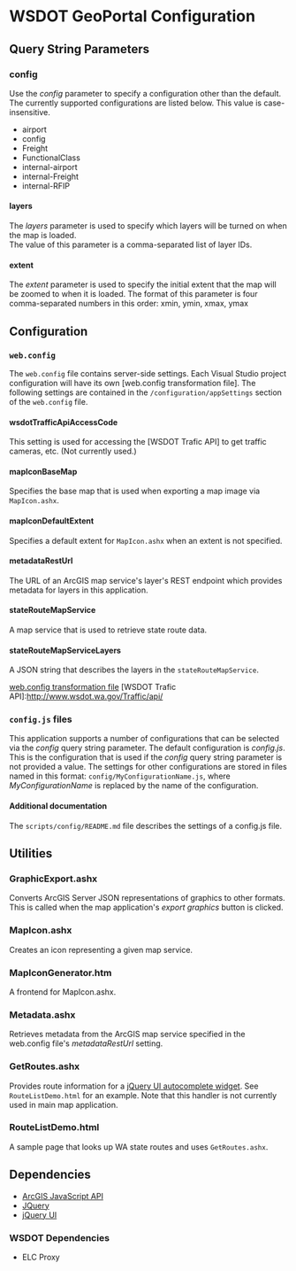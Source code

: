 ﻿WSDOT GeoPortal Configuration
=============================
## Query String Parameters ##

### config ###
Use the *config* parameter to specify a configuration other than the default. The currently supported configurations are listed below.  This value is case-insensitive.

* airport
* config
* Freight
* FunctionalClass
* internal-airport
* internal-Freight
* internal-RFIP

#### layers ####
The *layers* parameter is used to specify which layers will be turned on when the map is loaded.  
The value of this parameter is a comma-separated list of layer IDs.

#### extent ####
The *extent* parameter is used to specify the initial extent that the map will be zoomed to when it is loaded.
The format of this parameter is four comma-separated numbers in this order: xmin, ymin, xmax, ymax


## Configuration ##

### `web.config` ###
The `web.config` file contains server-side settings.  Each Visual Studio project configuration will have its own [web.config transformation file].
The following settings are contained in the `/configuration/appSettings` section of the `web.config` file.
#### wsdotTrafficApiAccessCode
This setting is used for accessing the [WSDOT Trafic API] to get traffic cameras, etc.  (Not currently used.)
#### mapIconBaseMap ####
Specifies the base map that is used when exporting a map image via `MapIcon.ashx`.
#### mapIconDefaultExtent ####
Specifies a default extent for `MapIcon.ashx` when an extent is not specified.
#### metadataRestUrl ####
The URL of an ArcGIS map service's layer's REST endpoint which provides metadata for layers in this application.
#### stateRouteMapService ####
A map service that is used to retrieve state route data.
#### stateRouteMapServiceLayers ####
A JSON string that describes the layers in the `stateRouteMapService`.

[web.config transformation file](http://go.microsoft.com/fwlink/?LinkId=125889)
[WSDOT Trafic API]:http://www.wsdot.wa.gov/Traffic/api/

### `config.js` files ###
This application supports a number of configurations that can be selected via the *config* query string parameter.
The default configuration is *config.js*.  This is the configuration that is used if the *config* query string parameter is not provided a value.
The settings for other configurations are stored in files named in this format: `config/MyConfigurationName.js`, where *MyConfigurationName* is replaced by the name of the configuration.

#### Additional documentation ####
The `scripts/config/README.md` file describes the settings of a config.js file.

## Utilities ##

### GraphicExport.ashx ####
Converts ArcGIS Server JSON representations of graphics to other formats.  This is called when the map application's *export graphics* button is clicked.

### MapIcon.ashx ###
Creates an icon representing a given map service.

### MapIconGenerator.htm ###
A frontend for MapIcon.ashx.

### Metadata.ashx ###
Retrieves metadata from the ArcGIS map service specified in the web.config file's *metadataRestUrl* setting.

### GetRoutes.ashx ###
Provides route information for a [jQuery UI autocomplete widget](http://jqueryui.com/demos/autocomplete/#remote).  See `RouteListDemo.html` for an example.
Note that this handler is not currently used in main map application.

### RouteListDemo.html ###
A sample page that looks up WA state routes and uses `GetRoutes.ashx`.

## Dependencies ##

* [ArcGIS JavaScript API](http://links.esri.com/javascript)
* [JQuery](http://jquery.com)
* [jQuery UI](http://jqueryui.com)

### WSDOT Dependencies ###
* ELC Proxy